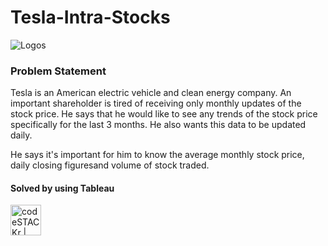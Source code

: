 # Tesla-Intra-Stocks

![Logos](https://joyridecars.org/wp-content/uploads/2017/10/Tesla-Logo-1.png)

### Problem Statement 
Tesla is an American electric vehicle and clean energy company. An important shareholder is tired of receiving only monthly updates of the stock price.
He says that he would like to see any trends of the stock price specifically for the last 3 months. He also wants this data to be updated daily.

He says it's important for him to know the average monthly stock price, daily closing figuresand volume of stock traded.

#### Solved by using Tableau 
<img align="centre" alt="codeSTACKr | Tableau" width="49px" src="https://apps.joltteam.com/cdn/brikbuild/tableau-icon-pixel-art-5a5f5c4d755c41916225ab5e.brickImg.jpg" />

